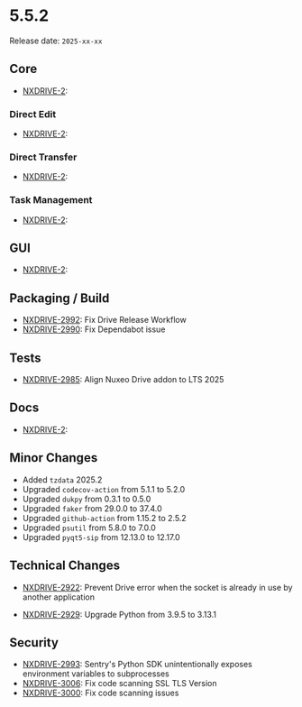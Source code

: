 # 5.5.2

Release date: `2025-xx-xx`

## Core

- [NXDRIVE-2](https://hyland.atlassian.net/browse/NXDRIVE-2):

### Direct Edit

- [NXDRIVE-2](https://hyland.atlassian.net/browse/NXDRIVE-2):

### Direct Transfer

- [NXDRIVE-2](https://hyland.atlassian.net/browse/NXDRIVE-2):

### Task Management
- [NXDRIVE-2](https://hyland.atlassian.net/browse/NXDRIVE-2):

## GUI

- [NXDRIVE-2](https://hyland.atlassian.net/browse/NXDRIVE-2):

## Packaging / Build

- [NXDRIVE-2992](https://hyland.atlassian.net/browse/NXDRIVE-2992): Fix Drive Release Workflow
- [NXDRIVE-2990](https://hyland.atlassian.net/browse/NXDRIVE-2990): Fix Dependabot issue

## Tests

- [NXDRIVE-2985](https://hyland.atlassian.net/browse/NXDRIVE-2985): Align Nuxeo Drive addon to LTS 2025

## Docs

- [NXDRIVE-2](https://hyland.atlassian.net/browse/NXDRIVE-2):

## Minor Changes

- Added `tzdata` 2025.2
- Upgraded `codecov-action` from 5.1.1 to 5.2.0
- Upgraded `dukpy` from 0.3.1 to 0.5.0
- Upgraded `faker` from 29.0.0 to 37.4.0
- Upgraded `github-action` from 1.15.2 to 2.5.2
- Upgraded `psutil` from 5.8.0 to 7.0.0
- Upgraded `pyqt5-sip` from 12.13.0 to 12.17.0


## Technical Changes

- [NXDRIVE-2922](https://hyland.atlassian.net/browse/NXDRIVE-2922): Prevent Drive error when the socket is already in use by another application

- [NXDRIVE-2929](https://hyland.atlassian.net/browse/NXDRIVE-2929): Upgrade Python from 3.9.5 to 3.13.1


## Security

- [NXDRIVE-2993](https://hyland.atlassian.net/browse/NXDRIVE-2993): Sentry's Python SDK unintentionally exposes environment variables to subprocesses
- [NXDRIVE-3006](https://hyland.atlassian.net/browse/NXDRIVE-3006): Fix code scanning SSL TLS Version
- [NXDRIVE-3000](https://hyland.atlassian.net/browse/NXDRIVE-3000): Fix code scanning issues
